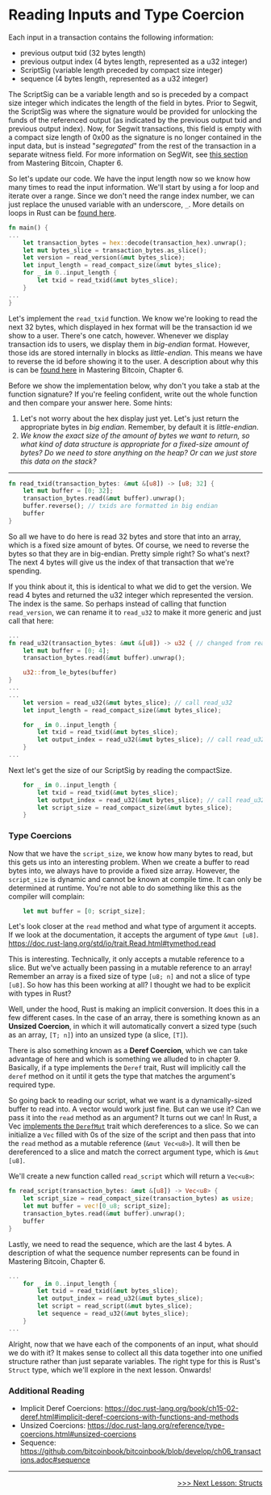 # Reading Inputs and Type Coercion

Each input in a transaction contains the following information: 
* previous output txid (32 bytes length)
* previous output index (4 bytes length, represented as a u32 integer)
* ScriptSig (variable length preceded by compact size integer)
* sequence (4 bytes length, represented as a u32 integer)

The ScriptSig can be a variable length and so is preceded by a compact size integer which indicates the length of the field in bytes.
Prior to Segwit, the ScriptSig was where the signature would be provided for unlocking the funds of the referenced output (as indicated by the previous output txid and previous output index).
Now, for Segwit transactions, this field is empty with a compact size length of 0x00 as the signature is no longer contained in the input data, but is instead "*segregated*" from the rest of the transaction in a separate witness field.
For more information on SegWit, see [this section](https://github.com/bitcoinbook/bitcoinbook/blob/6d1c26e1640ae32b28389d5ae4caf1214c2be7db/ch06_transactions.adoc#segregated-witness) from Mastering Bitcoin, Chapter 6.

So let's update our code.
We have the input length now so we know how many times to read the input information.
We'll start by using a for loop and iterate over a range.
Since we don't need the range index number, we can just replace the unused variable with an underscore, `_`.
More details on loops in Rust can be [found here](https://doc.rust-lang.org/book/ch03-05-control-flow.html#looping-through-a-collection-with-for).

```rust
fn main() {
...
    let transaction_bytes = hex::decode(transaction_hex).unwrap();
    let mut bytes_slice = transaction_bytes.as_slice();
    let version = read_version(&mut bytes_slice);
    let input_length = read_compact_size(&mut bytes_slice);
    for _ in 0..input_length {
        let txid = read_txid(&mut bytes_slice);
    }
...
}
```

Let's implement the `read_txid` function.
We know we're looking to read the next 32 bytes, which displayed in hex format will be the transaction id we show to a user.
There's one catch, however.
Whenever we display transaction ids to users, we display them in *big-endian* format.
However, those ids are stored internally in blocks as *little-endian*.
This means we have to reverse the id before showing it to the user.
A description about why this is can be [found here](https://github.com/bitcoinbook/bitcoinbook/blob/6d1c26e1640ae32b28389d5ae4caf1214c2be7db/ch06_transactions.adoc#internal_and_display_order) in Mastering Bitcoin, Chapter 6.

Before we show the implementation below, why don't you take a stab at the function signature?
If you're feeling confident, write out the whole function and then compare your answer here.
Some hints:
1. Let's not worry about the hex display just yet.
Let's just return the appropriate bytes in *big endian*.
Remember, by default it is *little-endian*.
2. *We know the exact size of the amount of bytes we want to return, so what kind of data structure is appropriate for a fixed-size amount of bytes?
Do we need to store anything on the heap?
Or can we just store this data on the stack?*

<hr/>

```rust
fn read_txid(transaction_bytes: &mut &[u8]) -> [u8; 32] {
    let mut buffer = [0; 32];
    transaction_bytes.read(&mut buffer).unwrap();
    buffer.reverse(); // txids are formatted in big endian
    buffer
}
```

So all we have to do here is read 32 bytes and store that into an array, which is a fixed size amount of bytes.
Of course, we need to reverse the bytes so that they are in big-endian.
Pretty simple right? So what's next? The next 4 bytes will give us the index of that transaction that we're spending.

If you think about it, this is identical to what we did to get the version.
We read 4 bytes and returned the u32 integer which represented the version.
The index is the same.
So perhaps instead of calling that function `read_version`, we can rename it to `read_u32` to make it more generic and just call that here:

```rust
...
fn read_u32(transaction_bytes: &mut &[u8]) -> u32 { // changed from read_version
    let mut buffer = [0; 4];
    transaction_bytes.read(&mut buffer).unwrap();

    u32::from_le_bytes(buffer)
}
...
...
    let version = read_u32(&mut bytes_slice); // call read_u32
    let input_length = read_compact_size(&mut bytes_slice);

    for _ in 0..input_length {
        let txid = read_txid(&mut bytes_slice);
        let output_index = read_u32(&mut bytes_slice); // call read_u32
    }
...
```

Next let's get the size of our ScriptSig by reading the compactSize.

```rust
    for _ in 0..input_length {
        let txid = read_txid(&mut bytes_slice);
        let output_index = read_u32(&mut bytes_slice); // call read_u32
        let script_size = read_compact_size(&mut bytes_slice);
    }
```

### Type Coercions

Now that we have the `script_size`, we know how many bytes to read, but this gets us into an interesting problem.
When we create a buffer to read bytes into, we always have to provide a fixed size array.
However, the `script_size` is dynamic and cannot be known at compile time.
It can only be determined at runtime.
You're not able to do something like this as the compiler will complain:

```rust
    let mut buffer = [0; script_size];
```

Let's look closer at the `read` method and what type of argument it accepts.
If we look at the documentation, it accepts the argument of type `&mut [u8]`.
https://doc.rust-lang.org/std/io/trait.Read.html#tymethod.read

This is interesting.
Technically, it only accepts a mutable reference to a slice.
But we've actually been passing in a mutable reference to an array! Remember an array is a fixed size of type `[u8; n]` and not a slice of type `[u8]`.
So how has this been working at all?
I thought we had to be explicit with types in Rust?

Well, under the hood, Rust is making an implicit conversion.
It does this in a few different cases.
In the case of an array, there is something known as an **Unsized Coercion**, in which it will automatically convert a sized type (such as an array, `[T; n]`) into an unsized type (a slice, `[T]`).

There is also something known as a **Deref Coercion**, which we can take advantage of here and which is something we alluded to in chapter 9.
Basically, if a type implements the `Deref` trait, Rust will implicitly call the `deref` method on it until it gets the type that matches the argument's required type.

So going back to reading our script, what we want is a dynamically-sized buffer to read into.
A vector would work just fine.
But can we use it?
Can we pass it into the `read` method as an argument?
It turns out we can!
In Rust, a Vec [implements the `DerefMut`](https://doc.rust-lang.org/src/alloc/vec/mod.rs.html#2769) trait which dereferences to a slice.
So we can initialize a `Vec` filled with 0s of the size of the script and then pass that into the `read` method as a mutable reference (`&mut Vec<u8>`).
It will then be dereferenced to a slice and match the correct argument type, which is `&mut [u8]`.

We'll create a new function called `read_script` which will return a `Vec<u8>`:

```rust
fn read_script(transaction_bytes: &mut &[u8]) -> Vec<u8> {
    let script_size = read_compact_size(transaction_bytes) as usize;
    let mut buffer = vec![0_u8; script_size];
    transaction_bytes.read(&mut buffer).unwrap();
    buffer
}
```

Lastly, we need to read the sequence, which are the last 4 bytes.
A description of what the sequence number represents can be found in Mastering Bitcoin, Chapter 6.

```rust
...
    for _ in 0..input_length {
        let txid = read_txid(&mut bytes_slice);
        let output_index = read_u32(&mut bytes_slice);
        let script = read_script(&mut bytes_slice);
        let sequence = read_u32(&mut bytes_slice);
    }
...
```

Alright, now that we have each of the components of an input, what should we do with it? It makes sense to collect all this data together into one unified structure rather than just separate variables.
The right type for this is Rust's `Struct` type, which we'll explore in the next lesson.
Onwards!

### Additional Reading
* Implicit Deref Coercions: https://doc.rust-lang.org/book/ch15-02-deref.html#implicit-deref-coercions-with-functions-and-methods
* Unsized Coercions: https://doc.rust-lang.org/reference/type-coercions.html#unsized-coercions
* Sequence: https://github.com/bitcoinbook/bitcoinbook/blob/develop/ch06_transactions.adoc#sequence

<hr/>

<div>
    <p align="right"><a href="13_structs.md">>>> Next Lesson: Structs</a></p>
</div>
